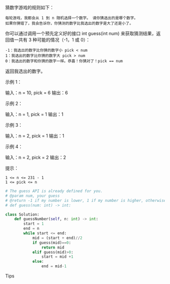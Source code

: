 猜数字游戏的规则如下：

    每轮游戏，我都会从 1 到 n 随机选择一个数字。 请你猜选出的是哪个数字。
    如果你猜错了，我会告诉你，你猜测的数字比我选出的数字是大了还是小了。

你可以通过调用一个预先定义好的接口 int guess(int num) 来获取猜测结果，返回值一共有 3 种可能的情况（-1，1 或 0）：

    -1：我选出的数字比你猜的数字小 pick < num
    1：我选出的数字比你猜的数字大 pick > num
    0：我选出的数字和你猜的数字一样。恭喜！你猜对了！pick == num

返回我选出的数字。

 

示例 1：

输入：n = 10, pick = 6
输出：6

示例 2：

输入：n = 1, pick = 1
输出：1

示例 3：

输入：n = 2, pick = 1
输出：1

示例 4：

输入：n = 2, pick = 2
输出：2

 

提示：

    1 <= n <= 231 - 1
    1 <= pick <= n



```python
# The guess API is already defined for you.
# @param num, your guess
# @return -1 if my number is lower, 1 if my number is higher, otherwise return 0
# def guess(num: int) -> int:

class Solution:
    def guessNumber(self, n: int) -> int:
        start = 1 
        end = n 
        while start <= end:
            mid = (start + end)//2
            if guess(mid)==0:
                return mid
            elif guess(mid)>0:
                start = mid +1 
            else:
                end = mid-1
```



Tips

